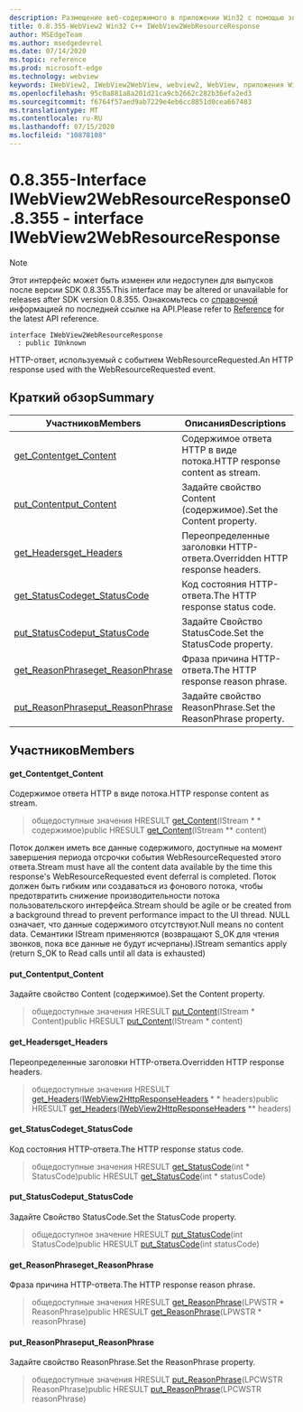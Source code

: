 ```yaml
---
description: Размещение веб-содержимого в приложении Win32 с помощью элемента управления Microsoft Edge WebView2
title: 0.8.355-WebView2 Win32 C++ IWebView2WebResourceResponse
author: MSEdgeTeam
ms.author: msedgedevrel
ms.date: 07/14/2020
ms.topic: reference
ms.prod: microsoft-edge
ms.technology: webview
keywords: IWebView2, IWebView2WebView, webview2, WebView, приложения Win32, Win32, EDGE
ms.openlocfilehash: 95c0a881a8a201d21ca9cb2662c282b36efa2ed3
ms.sourcegitcommit: f6764f57aed9ab7229e4eb6cc8851d0cea667403
ms.translationtype: MT
ms.contentlocale: ru-RU
ms.lasthandoff: 07/15/2020
ms.locfileid: "10878108"
---
```

# <span data-ttu-id="c2a39-104">0.8.355-Interface IWebView2WebResourceResponse</span><span class="sxs-lookup"><span data-stu-id="c2a39-104">0.8.355 - interface IWebView2WebResourceResponse</span></span> 

> [!NOTE]
> <span data-ttu-id="c2a39-105">Этот интерфейс может быть изменен или недоступен для выпусков после версии SDK 0.8.355.</span><span class="sxs-lookup"><span data-stu-id="c2a39-105">This interface may be altered or unavailable for releases after SDK version 0.8.355.</span></span> <span data-ttu-id="c2a39-106">Ознакомьтесь со [справочной](../../../webview2-api-reference.md) информацией по последней ссылке на API.</span><span class="sxs-lookup"><span data-stu-id="c2a39-106">Please refer to [Reference](../../../webview2-api-reference.md) for the latest API reference.</span></span>

```
interface IWebView2WebResourceResponse
  : public IUnknown
```

<span data-ttu-id="c2a39-107">HTTP-ответ, используемый с событием WebResourceRequested.</span><span class="sxs-lookup"><span data-stu-id="c2a39-107">An HTTP response used with the WebResourceRequested event.</span></span>

## <span data-ttu-id="c2a39-108">Краткий обзор</span><span class="sxs-lookup"><span data-stu-id="c2a39-108">Summary</span></span>

 <span data-ttu-id="c2a39-109">Участников</span><span class="sxs-lookup"><span data-stu-id="c2a39-109">Members</span></span>                        | <span data-ttu-id="c2a39-110">Описания</span><span class="sxs-lookup"><span data-stu-id="c2a39-110">Descriptions</span></span>
--------------------------------|---------------------------------------------
[<span data-ttu-id="c2a39-111">get_Content</span><span class="sxs-lookup"><span data-stu-id="c2a39-111">get_Content</span></span>](#get_content) | <span data-ttu-id="c2a39-112">Содержимое ответа HTTP в виде потока.</span><span class="sxs-lookup"><span data-stu-id="c2a39-112">HTTP response content as stream.</span></span>
[<span data-ttu-id="c2a39-113">put_Content</span><span class="sxs-lookup"><span data-stu-id="c2a39-113">put_Content</span></span>](#put_content) | <span data-ttu-id="c2a39-114">Задайте свойство Content (содержимое).</span><span class="sxs-lookup"><span data-stu-id="c2a39-114">Set the Content property.</span></span>
[<span data-ttu-id="c2a39-115">get_Headers</span><span class="sxs-lookup"><span data-stu-id="c2a39-115">get_Headers</span></span>](#get_headers) | <span data-ttu-id="c2a39-116">Переопределенные заголовки HTTP-ответа.</span><span class="sxs-lookup"><span data-stu-id="c2a39-116">Overridden HTTP response headers.</span></span>
[<span data-ttu-id="c2a39-117">get_StatusCode</span><span class="sxs-lookup"><span data-stu-id="c2a39-117">get_StatusCode</span></span>](#get_statuscode) | <span data-ttu-id="c2a39-118">Код состояния HTTP-ответа.</span><span class="sxs-lookup"><span data-stu-id="c2a39-118">The HTTP response status code.</span></span>
[<span data-ttu-id="c2a39-119">put_StatusCode</span><span class="sxs-lookup"><span data-stu-id="c2a39-119">put_StatusCode</span></span>](#put_statuscode) | <span data-ttu-id="c2a39-120">Задайте Свойство StatusCode.</span><span class="sxs-lookup"><span data-stu-id="c2a39-120">Set the StatusCode property.</span></span>
[<span data-ttu-id="c2a39-121">get_ReasonPhrase</span><span class="sxs-lookup"><span data-stu-id="c2a39-121">get_ReasonPhrase</span></span>](#get_reasonphrase) | <span data-ttu-id="c2a39-122">Фраза причина HTTP-ответа.</span><span class="sxs-lookup"><span data-stu-id="c2a39-122">The HTTP response reason phrase.</span></span>
[<span data-ttu-id="c2a39-123">put_ReasonPhrase</span><span class="sxs-lookup"><span data-stu-id="c2a39-123">put_ReasonPhrase</span></span>](#put_reasonphrase) | <span data-ttu-id="c2a39-124">Задайте свойство ReasonPhrase.</span><span class="sxs-lookup"><span data-stu-id="c2a39-124">Set the ReasonPhrase property.</span></span>

## <span data-ttu-id="c2a39-125">Участников</span><span class="sxs-lookup"><span data-stu-id="c2a39-125">Members</span></span>

#### <span data-ttu-id="c2a39-126">get_Content</span><span class="sxs-lookup"><span data-stu-id="c2a39-126">get_Content</span></span> 

<span data-ttu-id="c2a39-127">Содержимое ответа HTTP в виде потока.</span><span class="sxs-lookup"><span data-stu-id="c2a39-127">HTTP response content as stream.</span></span>

> <span data-ttu-id="c2a39-128">общедоступные значения HRESULT [get_Content](#get_content)(IStream \* \* содержимое)</span><span class="sxs-lookup"><span data-stu-id="c2a39-128">public HRESULT [get_Content](#get_content)(IStream \*\* content)</span></span>

<span data-ttu-id="c2a39-129">Поток должен иметь все данные содержимого, доступные на момент завершения периода отсрочки события WebResourceRequested этого ответа.</span><span class="sxs-lookup"><span data-stu-id="c2a39-129">Stream must have all the content data available by the time this response's WebResourceRequested event deferral is completed.</span></span> <span data-ttu-id="c2a39-130">Поток должен быть гибким или создаваться из фонового потока, чтобы предотвратить снижение производительности потока пользовательского интерфейса.</span><span class="sxs-lookup"><span data-stu-id="c2a39-130">Stream should be agile or be created from a background thread to prevent performance impact to the UI thread.</span></span> <span data-ttu-id="c2a39-131">NULL означает, что данные содержимого отсутствуют.</span><span class="sxs-lookup"><span data-stu-id="c2a39-131">Null means no content data.</span></span> <span data-ttu-id="c2a39-132">Семантики IStream применяются (возвращают S_OK для чтения звонков, пока все данные не будут исчерпаны).</span><span class="sxs-lookup"><span data-stu-id="c2a39-132">IStream semantics apply (return S_OK to Read calls until all data is exhausted)</span></span>

#### <span data-ttu-id="c2a39-133">put_Content</span><span class="sxs-lookup"><span data-stu-id="c2a39-133">put_Content</span></span> 

<span data-ttu-id="c2a39-134">Задайте свойство Content (содержимое).</span><span class="sxs-lookup"><span data-stu-id="c2a39-134">Set the Content property.</span></span>

> <span data-ttu-id="c2a39-135">общедоступные значения HRESULT [put_Content](#put_content)(IStream \* Content)</span><span class="sxs-lookup"><span data-stu-id="c2a39-135">public HRESULT [put_Content](#put_content)(IStream \* content)</span></span>

#### <span data-ttu-id="c2a39-136">get_Headers</span><span class="sxs-lookup"><span data-stu-id="c2a39-136">get_Headers</span></span> 

<span data-ttu-id="c2a39-137">Переопределенные заголовки HTTP-ответа.</span><span class="sxs-lookup"><span data-stu-id="c2a39-137">Overridden HTTP response headers.</span></span>

> <span data-ttu-id="c2a39-138">общедоступные значения HRESULT [get_Headers](#get_headers)([IWebView2HttpResponseHeaders](IWebView2HttpResponseHeaders.md) \* \* headers)</span><span class="sxs-lookup"><span data-stu-id="c2a39-138">public HRESULT [get_Headers](#get_headers)([IWebView2HttpResponseHeaders](IWebView2HttpResponseHeaders.md) \*\* headers)</span></span>

#### <span data-ttu-id="c2a39-139">get_StatusCode</span><span class="sxs-lookup"><span data-stu-id="c2a39-139">get_StatusCode</span></span> 

<span data-ttu-id="c2a39-140">Код состояния HTTP-ответа.</span><span class="sxs-lookup"><span data-stu-id="c2a39-140">The HTTP response status code.</span></span>

> <span data-ttu-id="c2a39-141">общедоступные значения HRESULT [get_StatusCode](#get_statuscode)(int \* StatusCode)</span><span class="sxs-lookup"><span data-stu-id="c2a39-141">public HRESULT [get_StatusCode](#get_statuscode)(int \* statusCode)</span></span>

#### <span data-ttu-id="c2a39-142">put_StatusCode</span><span class="sxs-lookup"><span data-stu-id="c2a39-142">put_StatusCode</span></span> 

<span data-ttu-id="c2a39-143">Задайте Свойство StatusCode.</span><span class="sxs-lookup"><span data-stu-id="c2a39-143">Set the StatusCode property.</span></span>

> <span data-ttu-id="c2a39-144">общедоступное значение HRESULT [put_StatusCode](#put_statuscode)(int StatusCode)</span><span class="sxs-lookup"><span data-stu-id="c2a39-144">public HRESULT [put_StatusCode](#put_statuscode)(int statusCode)</span></span>

#### <span data-ttu-id="c2a39-145">get_ReasonPhrase</span><span class="sxs-lookup"><span data-stu-id="c2a39-145">get_ReasonPhrase</span></span> 

<span data-ttu-id="c2a39-146">Фраза причина HTTP-ответа.</span><span class="sxs-lookup"><span data-stu-id="c2a39-146">The HTTP response reason phrase.</span></span>

> <span data-ttu-id="c2a39-147">общедоступные значения HRESULT [get_ReasonPhrase](#get_reasonphrase)(LPWSTR \* ReasonPhrase)</span><span class="sxs-lookup"><span data-stu-id="c2a39-147">public HRESULT [get_ReasonPhrase](#get_reasonphrase)(LPWSTR \* reasonPhrase)</span></span>

#### <span data-ttu-id="c2a39-148">put_ReasonPhrase</span><span class="sxs-lookup"><span data-stu-id="c2a39-148">put_ReasonPhrase</span></span> 

<span data-ttu-id="c2a39-149">Задайте свойство ReasonPhrase.</span><span class="sxs-lookup"><span data-stu-id="c2a39-149">Set the ReasonPhrase property.</span></span>

> <span data-ttu-id="c2a39-150">общедоступные значения HRESULT [put_ReasonPhrase](#put_reasonphrase)(LPCWSTR ReasonPhrase)</span><span class="sxs-lookup"><span data-stu-id="c2a39-150">public HRESULT [put_ReasonPhrase](#put_reasonphrase)(LPCWSTR reasonPhrase)</span></span>

